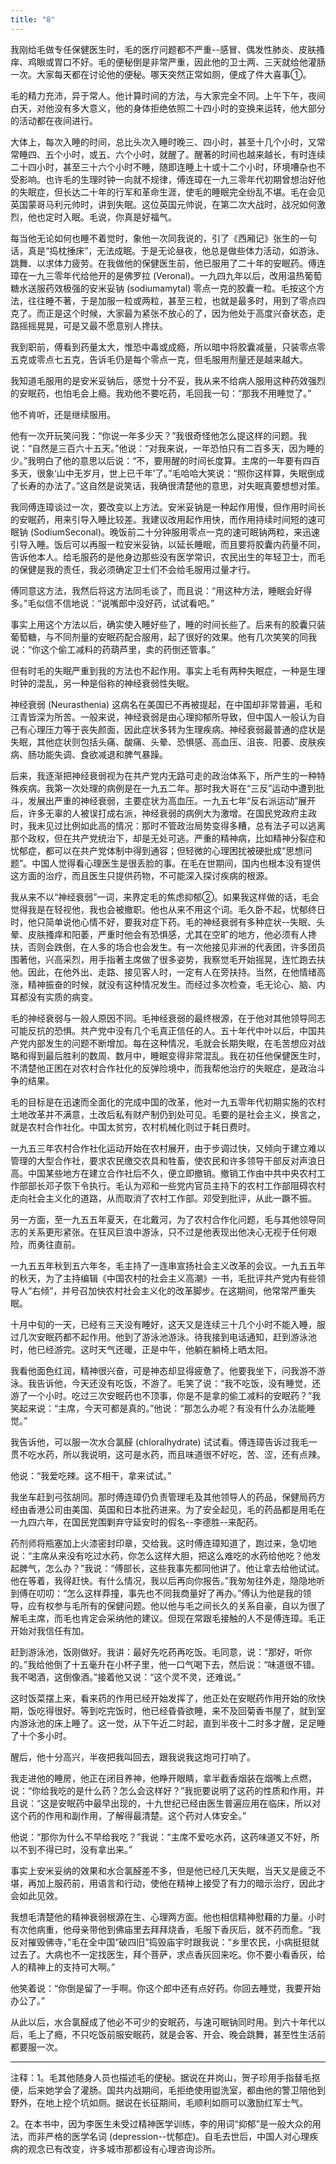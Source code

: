 ```yaml
---
title: "8"
---
```


我刚给毛做专任保健医生时，毛的医疗问题都不严重--感冒、偶发性肺炎、皮肤搔痒、鸡眼或胃口不好。毛的便秘倒是非常严重，因此他的卫士两、三天就给他灌肠一次。大家每天都在讨论他的便秘。哪天突然正常如厕，便成了件大喜事①。

毛的精力充沛，异于常人。他计算时间的方法，与大家完全不同。上午下午，夜间白天，对他没有多大意义，他的身体拒绝依照二十四小时的变换来运转，他大部分的活动都在夜间进行。

大体上，每次入睡的时间，总比头次入睡时晚三、四小时，甚至十几个小时，又常常睡四、五个小时，或五、六个小时，就醒了。醒著的时间也越来越长，有时连续二十四小时，甚至三十六个小时不睡，随即连睡上十或十二个小时，环境嘈杂也不受影响。也许毛的生理时钟一向就不规律，傅连璋在一九三零年代初期曾想治好他的失眠症，但长达二十年的行军和革命生涯，使毛的睡眠完全纷乱不堪。毛在会见英国蒙哥马利元帅时，讲到失眠。这位英国元帅说，在第二次大战时，战况如何激烈，他也定时入眠。毛说，你真是好福气。

每当他无论如何也睡不着觉时，象他一次同我说的，引了《西厢记》张生的一句话，真是“捣枕捶床”，无法成眠。于是无论昼夜，他总是做些体力活动，如游泳、跳舞、以求体力疲劳。在我做他的保健医生前，他已服用了二十年的安眠药。傅连璋在一九三零年代给他开的是佛罗拉 (Veronal)。一九四九年以后，改用温热葡萄糖水送服药效极强的安米妥钠 (sodiumamytal) 零点一克的胶囊一粒。毛按这个方法，往往睡不著，于是加服一粒或两粒，甚至三粒，也就是最多时，用到了零点四克了。而正是这个时候，大家最为紧张不放心的了，因为他处于高度兴奋状态，走路摇摇晃晃，可是又最不愿意别人搀扶。

我到职前，傅看到药量太大，惟恐中毒或成瘾，所以暗中将胶囊减量，只装零点零五克或零点七五克，告诉毛仍是每个零点一克，但毛服用剂量还是越来越大。

我知道毛服用的是安米妥钠后，感觉十分不妥，我从来不给病人服用这种药效强烈的安眠药，也怕毛会上瘾。我劝他不要吃药，毛回我一句：“那我不用睡觉了。”

他不肯听，还是继续服用。

他有一次开玩笑问我：“你说一年多少天？”我很奇怪他怎么提这样的问题。我说：“自然是三百六十五天。”他说：“对我来说，一年恐怕只有二百多天，因为睡的少。”我明白了他的意思以后说：“不，要用醒的时间长度算。主席的一年要有四百多天，很象‘山中无岁月，世上已千年’了。”毛哈哈大笑说：“照你这样算，失眠倒成了长寿的办法了。”这自然是说笑话，我确很清楚他的意思，对失眠真要想想对策。

我同傅连璋谈过一次，要改变以上方法。安米妥钠是一种起作用慢，但作用时间长的安眠药，用来引导入睡比较差。我建议改用起作用快，而作用持续时间短的速可眠钠 (SodiumSeconal)。晚饭前二十分钟服用零点一克的速可眠钠两粒，来迅速引导入睡。饭后可以再服一粒安米妥钠，以延长睡眠，而且要将胶囊内药量不同，告诉他本人。给毛服药的是他身边那些没有医学常识，农民出生的年轻卫士，而毛的保健是我的责任，我必须确定卫士们不会给毛服用过量才行。

傅同意这方法，我然后将这方法同毛谈了，而且说：“用这种方法，睡眠会好得多。”毛似信不信地说：“说嘴郎中没好药，试试看吧。”

事实上用这个方法以后，确实使入睡好些了，睡的时间长些了。后来有的胶囊只装葡萄糖，与不同剂量的安眠药配合服用，起了很好的效果。他有几次笑笑的同我说：“你这个偷工减料的药葫芦里，卖的药倒还管事。”

但有时毛的失眠严重到我的方法也不起作用。事实上毛有两种失眠症，一种是生理时钟的混乱，另一种是俗称的神经衰弱性失眠。

神经衰弱 (Neurasthenia) 这病名在美国已不再被提起，在中国却非常普遍，毛和江青皆深为所苦。一般来说，神经衰弱是由心理抑郁所导致，但中国人一般认为自己有心理压力等于丧失颜面，因此症状多转为生理疾病。神经衰弱最普通的症状是失眠，其他症状则包括头痛、酸痛、头晕、恐惧感、高血压、沮丧、阳萎、皮肤疾病、肠功能失调、食欲减退和脾气暴躁。

后来，我逐渐把神经衰弱视为在共产党内无路可走的政治体系下，所产生的一种特殊疾病。我第一次处理的病例是在一九五二年。那时我大哥在“三反”运动中遭到批斗，发展出严重的神经衰弱，主要症状为高血压。一九五七年“反右派运动”展开后，许多无辜的人被误打成右派，神经衰弱的病例大为激增。在国民党政府主政时，我未见过比例如此高的情况：那时不管政治局势变得多糟，总有法子可以逃离那个政权，但在共产党统治下，却是无处可逃。严重的精神病，比如精神分裂症和忧郁症，都可以在共产党体制中得到通容；但轻微的心理困扰被硬批成“思想问题”。中国人觉得看心理医生是很丢脸的事。在毛在世期间，国内也根本没有提供这方面的治疗，而且医生只提供药物，不可能深入探讨疾病的根源。

我从来不以“神经衰弱”一词，来界定毛的焦虑抑郁②。如果我这样做的话，毛会觉得我是在轻视他，我也会被撤职。他也从来不用这个词。毛久卧不起，忧郁终日时，他只简单说他心情不好，要我对症下药。毛的神经衰弱有多种症状--失眠、头晕、皮肤搔痒和阳萎，严重时他会有恐惧感，尤其在空旷的地方，他必须有人搀扶，否则会跌倒，在人多的场合也会发生。有一次他接见非洲的代表团，许多团员围著他，兴高采烈，用手指著主席做了很多姿势，我察觉毛开始摇晃，连忙跑去扶他。因此，在他外出、走路、接见客人时，一定有人在旁扶持。当然，在他情绪高涨，精神振奋的时候，就没有这种情况发生。而经过多次检查，毛无论心、脑、内耳都没有实质的病变。

毛的神经衰弱与一般人原因不同。毛神经衰弱的最终根源，在于他对其他领导同志可能反抗的恐惧。共产党中没有几个毛真正信任的人。五十年代中叶以后，中国共产党内部发生的问题不断增加。每在这种情况，毛就会长期失眠，在毛苦想应对战略和得到最后胜利的数周、数月中，睡眠变得非常混乱。我在初任他保健医生时，不清楚他正困在对农村合作社化的反弹险境中，而我帮他治疗的失眠症，是政治斗争的结果。

毛的目标是在迅速而全面化的完成中国的改革，他对一九五零年代初期实施的农村土地改革并不满意，土改后私有财产制仍到处可见。毛要的是社会主义，换言之，就是农村合作社化。中国太贫穷，农村机械化则过于耗日费时。

一九五三年农村合作社化运动开始在农村展开，由于步调过快，又倾向于建立难以管理的大型合作社，要求农民缴交农具和牲畜，使农民和许多领导干部反对声浪日高。中国某些地方在建立合作社后不久，便立即撤销。撤销工作由中共中央农村工作部部长邓子恢下令执行。毛认为邓和一些党内官员主持下的农村工作部阻碍农村走向社会主义化的道路，从而取消了农村工作部。邓受到批评，从此一蹶不振。

另一方面，至一九五五年夏天，在北戴河，为了农村合作化问题，毛与其他领导同志的关系更形紧张。在狂风巨浪中游泳，只不过是他表现出他决心无视于任何艰险，而勇往直前。

一九五五年秋到五六年冬，毛主持了一连串宣扬社会主义改革的会议。一九五五年的秋天，为了主持编辑《中国农村的社会主义高潮》一书，毛批评共产党内有些领导人“右倾”，并号召加快农村社会主义化的改革脚步。在这期间，他常常严重失眠。

十月中旬的一天，已经有三天没有睡好，这天又是连续三十几个小时不能入睡，服过几次安眠药都不起作用。他到了游泳池游泳。待我接到电话通知，赶到游泳池时，他已经游完。这时天气还暖，正是中午，他躺在躺椅上晒太阳。

我看他面色红润，精神很兴奋，可是神态却显得疲惫了。他要我坐下，问我游不游泳。我告诉他，今天还没有吃饭，不游了。毛笑了说：“我不吃饭，没有睡觉，还游了一个小时。吃过三次安眠药也不顶事，你是不是拿的偷工减料的安眠药？”我笑起来说：“主席，今天可都是真的。”他说：“那怎么办呢？有没有什么办法能睡觉。”

我告诉他，可以服一次水合氯醛 (chloralhydrate) 试试看。傅连璋告诉过我毛一贯不吃水药，所以我说明，这可是水药，而且味道很不好吃，苦、涩，还有点辣。

他说：“我爱吃辣。这不相干，拿来试试。”

我坐车赶到弓弦胡同。那时傅连璋仍负责管理毛及其他领导人的药品，保健局药方经由香港公司由美国、英国和日本批药进来。为了安全起见，毛的药品都是用毛在一九四六年，在国民党围剿弃守延安时的假名--李德胜--来配药。

药剂师将瓶塞加上火漆密封印章，交给我。这时傅连璋知道了，跑过来，急切地说：“主席从来没有吃过水药，你怎么这样大胆，把这么难吃的水药给他吃？他发起脾气，怎么办？”我说：“傅部长，这些我事先都同他讲了。他让拿去给他试试。他在等着，我得赶快。有什么情况，我以后再向你报告。”我匆匆往外走，隐隐地听到傅在叨叨：“怎么这样莽撞，事先也不同我商量好了再办。”傅认为他是我的领导，应有权参与毛所有的保健问题。他以他与毛之间长久的关系自豪，自以为很了解毛主席，而毛也肯定会采纳他的建议。但现在常跟毛接触的人不是傅连璋。毛正开始对我信任有加。

赶到游泳池，饭刚做好。我讲：最好先吃药再吃饭。毛同意，说：“那好，听你的。”我给他倒了十五毫升在小杯子里，他一口气喝下去，然后说：“味道很不错。我不喝酒，这倒像酒。”接着他又说：“这个灵不灵，还难说。”

这时饭菜摆上来，看来药的作用已经开始发挥了，他正处在安眠药作用开始的欣快期，饭吃得很好。等到吃完饭时，他已经昏昏欲睡，来不及回菊香书屋了，就到室内游泳池的床上睡了。这一觉，从下午近二时起，直到半夜十二时多才醒，足足睡了十个多小时。

醒后，他十分高兴，半夜把我叫回去，跟我说我这炮可打响了。

我走进他的睡房，他正在闭目养神，他睁开眼睛，拿半截香烟装在烟嘴上点燃，说：“你给我吃的是什么药？怎么会这样好？”我扼要说明了这药的性质和作用，并且说：“这是安眠药中最早出现的，十九世纪已经由医生普遍应用在临床，所以对这个药的作用和副作用，了解得最清楚。这个药对人体安全。”

他说：“那你为什么不早给我吃？”我说：“主席不爱吃水药，这药味道又不好，所以不到不得已时，没有拿出来。”

事实上安米妥纳的效果和水合氯醛差不多，但是他已经几天失眠，当天又是疲乏不堪，再加上服药前，用语言和行动，使他在精神上接受了有力的暗示治疗，因此才会如此见效。

我想毛清楚他的精神衰弱根源在生、心理两方面。他也相信精神慰藉的力量。小时有次他病重，他母亲带他到佛庙里去拜拜烧香，毛服下香灰后，就不药而愈。“我反对摧毁佛寺，”毛在全中国“破四旧”捣毁庙宇时跟我说：“乡里农民，小病挺挺就过去了。大病也不一定找医生，拜个菩萨，求点香灰回来吃。你不要小看香灰，给人的精神上的支持可大啊。”

他笑着说：“你倒是留了一手啊。你这个郎中还有点好药。你回去睡觉，我要开始办公了。”

从此以后，水合氯醛成了他必不可少的安眠药，与速可眠钠同时用。到六十年代以后，毛上了瘾，不只吃饭前服安眠药，就是会客、开会、晚会跳舞，甚至性生活前都要服一次。

__________________

注释：1。毛其他随身人员也描述毛的便秘。据说在井岗山，贺子珍用手指替毛抠便，后来她学会了灌肠。国共内战期间，毛拒绝使用盥洗室，都由他的警卫陪他到野外，在地上挖个坑如厕。据说在长征期间，毛顺利如厕可以激励红军士气。

2。在本书中，因为李医生未受过精神医学训练，李的用词“抑郁”是一般大众的用法，而非严格的医学名词 (depression--忧郁症)。自毛去世后，中国人对心理疾病的观念已有改变，许多城市那都设有心理咨询诊所。
